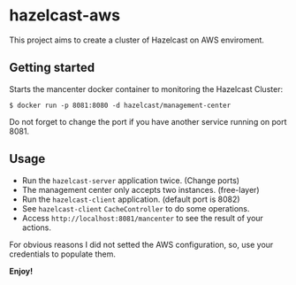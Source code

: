 # hazelcast-aws

This project aims to create a cluster of Hazelcast on AWS enviroment.

## Getting started
Starts the mancenter docker container to monitoring the Hazelcast Cluster:

```
$ docker run -p 8081:8080 -d hazelcast/management-center
```
Do not forget to change the port if you have another service running on port 8081.

## Usage
- Run the `hazelcast-server` application twice. (Change ports) <br />
- The management center only accepts two instances. (free-layer)
- Run the `hazelcast-client` application. (default port is 8082)
- See `hazelcast-client` `CacheController` to do some operations.
- Access `http://localhost:8081/mancenter` to see the result of your actions.

For obvious reasons I did not setted the AWS configuration, so, use your credentials to populate them.

<b>Enjoy!</b>
